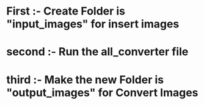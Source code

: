 # First :- Create Folder is "input_images" for insert images
# second :- Run the all_converter file
# third :- Make the new Folder is "output_images" for Convert Images

